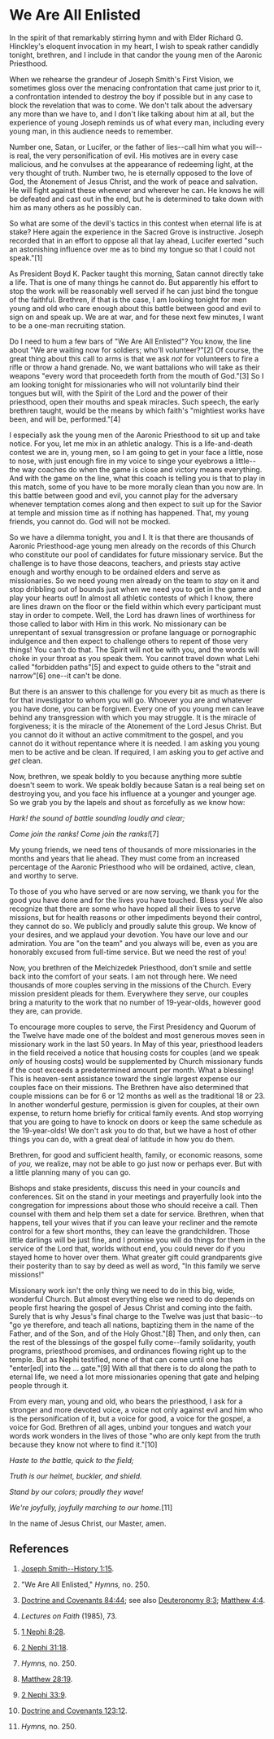 # We Are All Enlisted

In the spirit of that remarkably stirring hymn and with Elder Richard G.
Hinckley's eloquent invocation in my heart, I wish to speak rather candidly
tonight, brethren, and I include in that candor the young men of the Aaronic
Priesthood.

When we rehearse the grandeur of Joseph Smith's First Vision, we sometimes
gloss over the menacing confrontation that came just prior to it, a
confrontation intended to destroy the boy if possible but in any case to block
the revelation that was to come. We don't talk about the adversary any more
than we have to, and I don't like talking about him at all, but the experience
of young Joseph reminds us of what every man, including every young man, in
this audience needs to remember.

Number one, Satan, or Lucifer, or the father of lies--call him what you will--
is real, the very personification of evil. His motives are in every case
malicious, and he convulses at the appearance of redeeming light, at the very
thought of truth. Number two, he is eternally opposed to the love of God, the
Atonement of Jesus Christ, and the work of peace and salvation. He will fight
against these whenever and wherever he can. He knows he will be defeated and
cast out in the end, but he is determined to take down with him as many others
as he possibly can.

So what are some of the devil's tactics in this contest when eternal life is
at stake? Here again the experience in the Sacred Grove is instructive. Joseph
recorded that in an effort to oppose all that lay ahead, Lucifer exerted "such
an astonishing influence over me as to bind my tongue so that I could not
speak."[1]

As President Boyd K. Packer taught this morning, Satan cannot directly take a
life. That is one of many things he cannot do. But apparently his effort to
stop the work will be reasonably well served if he can just bind the tongue of
the faithful. Brethren, if that is the case, I am looking tonight for men
young and old who care enough about this battle between good and evil to sign
on and speak up. We are at war, and for these next few minutes, I want to be a
one-man recruiting station.

Do I need to hum a few bars of "We Are All Enlisted"? You know, the line about
"We are waiting now for soldiers; who'll volunteer?"[2] Of course, the great
thing about this call to arms is that we ask _not_ for volunteers to fire a
rifle or throw a hand grenade. No, we want battalions who will take as their
weapons "every word that proceedeth forth from the mouth of God."[3] So I am
looking tonight for missionaries who will not voluntarily bind their tongues
but will, with the Spirit of the Lord and the power of their priesthood, open
their mouths and speak miracles. Such speech, the early brethren taught, would
be the means by which faith's "mightiest works have been, and will be,
performed."[4]

I especially ask the young men of the Aaronic Priesthood to sit up and take
notice. For you, let me mix in an athletic analogy. This is a life-and-death
contest we are in, young men, so I am going to get in your face a little, nose
to nose, with just enough fire in my voice to singe your eyebrows a little--
the way coaches do when the game is close and victory means everything. And
with the game on the line, what this coach is telling you is that to play in
this match, some of you have to be more morally clean than you now are. In
this battle between good and evil, you cannot play for the adversary whenever
temptation comes along and then expect to suit up for the Savior at temple and
mission time as if nothing has happened. That, my young friends, you cannot
do. God will not be mocked.

So we have a dilemma tonight, you and I. It is that there are thousands of
Aaronic Priesthood-age young men already on the records of this Church who
constitute our pool of candidates for future missionary service. But the
challenge is to have those deacons, teachers, and priests stay active enough
and worthy enough to be ordained elders and serve as missionaries. So we need
young men already on the team to _stay_ on it and stop dribbling out of bounds
just when we need you to get in the game and play your hearts out! In almost
all athletic contests of which I know, there are lines drawn on the floor or
the field within which every participant must stay in order to compete. Well,
the Lord has drawn lines of worthiness for those called to labor with Him in
this work. No missionary can be unrepentant of sexual transgression or profane
language or pornographic indulgence and then expect to challenge others to
repent of those very things! You can't do that. The Spirit will not be with
you, and the words will choke in your throat as you speak them. You cannot
travel down what Lehi called "forbidden paths"[5] and expect to guide others
to the "strait and narrow"[6] one--it can't be done.

But there is an answer to this challenge for you every bit as much as there is
for that investigator to whom you will go. Whoever you are and whatever you
have done, you can be forgiven. Every one of you young men can leave behind
any transgression with which you may struggle. It is the miracle of
forgiveness; it is the miracle of the Atonement of the Lord Jesus Christ. But
you cannot do it without an active commitment to the gospel, and you cannot do
it without repentance where it is needed. I am asking you young men to be
active and be clean. If required, I am asking you to _get_ active and _get_
clean.

Now, brethren, we speak boldly to you because anything more subtle doesn't
seem to work. We speak boldly because Satan is a real being set on destroying
you, and you face his influence at a younger and younger age. So we grab you
by the lapels and shout as forcefully as we know how:

_Hark! the sound of battle sounding loudly and clear;_

_Come join the ranks! Come join the ranks!_[7]

My young friends, we need tens of thousands of more missionaries in the months
and years that lie ahead. They must come from an increased percentage of the
Aaronic Priesthood who will be ordained, active, clean, and worthy to serve.

To those of you who have served or are now serving, we thank you for the good
you have done and for the lives you have touched. Bless you! We also recognize
that there are some who have hoped all their lives to serve missions, but for
health reasons or other impediments beyond their control, they cannot do so.
We publicly and proudly salute this group. We know of your desires, and we
applaud your devotion. You have our love and our admiration. You are "on the
team" and you always will be, even as you are honorably excused from full-time
service. But we need the rest of you!

Now, you brethren of the Melchizedek Priesthood, don't smile and settle back
into the comfort of your seats. I am not through here. We need thousands of
more couples serving in the missions of the Church. Every mission president
pleads for them. Everywhere they serve, our couples bring a maturity to the
work that no number of 19-year-olds, however good they are, can provide.

To encourage more couples to serve, the First Presidency and Quorum of the
Twelve have made one of the boldest and most generous moves seen in missionary
work in the last 50 years. In May of this year, priesthood leaders in the
field received a notice that housing costs for couples (and we speak _only_ of
housing costs) would be supplemented by Church missionary funds if the cost
exceeds a predetermined amount per month. What a blessing! This is heaven-sent
assistance toward the single largest expense our couples face on their
missions. The Brethren have also determined that couple missions can be for 6
or 12 months as well as the traditional 18 or 23. In another wonderful
gesture, permission is given for couples, at their own expense, to return home
briefly for critical family events. And stop worrying that you are going to
have to knock on doors or keep the same schedule as the 19-year-olds! We don't
ask you to do that, but we have a host of other things you can do, with a
great deal of latitude in how you do them.

Brethren, for good and sufficient health, family, or economic reasons, some of
_you,_ we realize, may not be able to go just now or perhaps ever. But with a
little planning many of you can go.

Bishops and stake presidents, discuss this need in your councils and
conferences. Sit on the stand in your meetings and prayerfully look into the
congregation for impressions about those who should receive a call. Then
counsel with them and help them set a date for service. Brethren, when that
happens, tell your wives that if you can leave your recliner and the remote
control for a few short months, they can leave the grandchildren. Those little
darlings will be just fine, and I promise you will do things for them in the
service of the Lord that, worlds without end, you could never do if you stayed
home to hover over them. What greater gift could grandparents give their
posterity than to say by deed as well as word, "In this family we serve
missions!"

Missionary work isn't the only thing we need to do in this big, wide,
wonderful Church. But almost everything else we need to do depends on people
first hearing the gospel of Jesus Christ and coming into the faith. Surely
that is why Jesus's final charge to the Twelve was just that basic--to "go ye
therefore, and teach all nations, baptizing them in the name of the Father,
and of the Son, and of the Holy Ghost."[8] Then, and only then, can the rest
of the blessings of the gospel fully come--family solidarity, youth programs,
priesthood promises, and ordinances flowing right up to the temple. But as
Nephi testified, none of that can come until one has "enter[ed] into the ...
gate."[9] With all that there is to do along the path to eternal life, we need
a lot more missionaries opening that gate and helping people through it.

From every man, young and old, who bears the priesthood, I ask for a stronger
and more devoted voice, a voice not only against evil and him who is the
personification of it, but a voice for good, a voice for the gospel, a voice
for God. Brethren of all ages, unbind your tongues and watch your words work
wonders in the lives of those "who are only kept from the truth because they
know not where to find it."[10]

_Haste to the battle, quick to the field;_

_Truth is our helmet, buckler, and shield._

_Stand by our colors; proudly they wave!_

_We're joyfully, joyfully marching to our home._[11]

In the name of Jesus Christ, our Master, amen.

## References

  1. [Joseph Smith--History 1:15](https://www.lds.org/scriptures/pgp/js-h/1.15?lang=eng#14).

  2. "We Are All Enlisted," _Hymns,_ no. 250.

  3. [Doctrine and Covenants 84:44](https://www.lds.org/scriptures/dc-testament/dc/84.44?lang=eng#43); see also [Deuteronomy 8:3](https://www.lds.org/scriptures/ot/deut/8.3?lang=eng#2); [Matthew 4:4](https://www.lds.org/scriptures/nt/matt/4.4?lang=eng#3).

  4. _Lectures on Faith_ (1985), 73.

  5. [1 Nephi 8:28](https://www.lds.org/scriptures/bofm/1-ne/8.28?lang=eng#27).

  6. [2 Nephi 31:18](https://www.lds.org/scriptures/bofm/2-ne/31.18?lang=eng#17).

  7. _Hymns,_ no. 250.

  8. [Matthew 28:19](https://www.lds.org/scriptures/nt/matt/28.19?lang=eng#18).

  9. [2 Nephi 33:9](https://www.lds.org/scriptures/bofm/2-ne/33.9?lang=eng#8).

  10. [Doctrine and Covenants 123:12](https://www.lds.org/scriptures/dc-testament/dc/123.12?lang=eng#11).

  11. _Hymns,_ no. 250.

